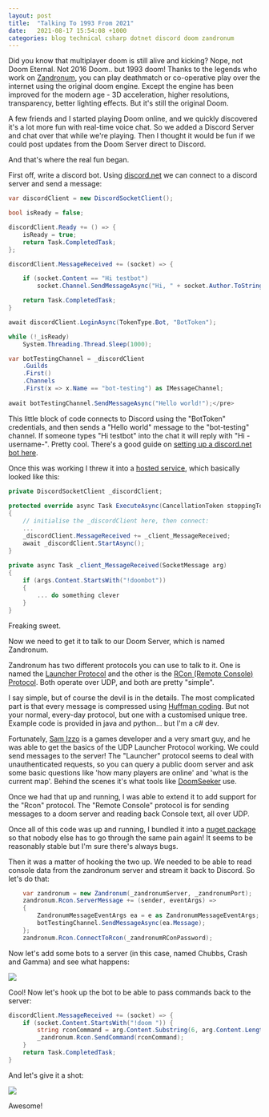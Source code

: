 ```yaml
---
layout: post
title:  "Talking To 1993 From 2021"
date:   2021-08-17 15:54:08 +1000
categories: blog technical csharp dotnet discord doom zandronum
---
```


Did you know that multiplayer doom is still alive and kicking? Nope, not Doom Eternal. Not 2016 Doom.. but 1993 doom! Thanks to the legends who work on [Zandronum](https://zandronum.com), you can play deathmatch or co-operative play over the internet using the original doom engine. Except the engine has been improved for the modern age - 3D acceleration, higher resolutions, transparency, better lighting effects. But it's still the original Doom.

 
A few friends and I started playing Doom online, and we quickly discovered it's a lot more fun with real-time voice chat. So we added a Discord Server and chat over that while we're playing. Then I thought it would be fun if we could post updates from the Doom Server direct to Discord.
 

And that's where the real fun began.

 

First off, write a discord bot. Using <a href="https://github.com/discord-net/Discord.Net" target="_blank">discord.net</a> we can connect to a discord server and send a message:

```csharp
var discordClient = new DiscordSocketClient();

bool isReady = false;

discordClient.Ready += () => {
    isReady = true;
    return Task.CompletedTask;
};

discordClient.MessageReceived += (socket) => {

    if (socket.Content == "Hi testbot")
        socket.Channel.SendMessageAsync("Hi, " + socket.Author.ToString());

    return Task.CompletedTask;
}

await discordClient.LoginAsync(TokenType.Bot, "BotToken");

while (!_isReady)
    System.Threading.Thread.Sleep(1000);

var botTestingChannel = _discordClient
    .Guilds
    .First()
    .Channels
    .First(x => x.Name == "bot-testing") as IMessageChannel;
   
await botTestingChannel.SendMessageAsync("Hello world!");</pre>
```
 

This little block of code connects to Discord using the "BotToken" credentials, and then sends a "Hello world" message to the "bot-testing" channel. If someone types "Hi testbot" into the chat it will reply with "Hi -username-". Pretty cool. There's a good guide on <a href="https://docs.stillu.cc/guides/getting_started/first-bot.html">setting up a discord.net bot here</a>.

 

Once this was working I threw it into a <a href="https://docs.microsoft.com/en-us/aspnet/core/fundamentals/host/hosted-services">hosted service</a>, which basically looked like this:

 
```csharp
private DiscordSocketClient _discordClient;
 
protected override async Task ExecuteAsync(CancellationToken stoppingToken)
{
    // initialise the _discordClient here, then connect:
    ...
    _discordClient.MessageReceived += _client_MessageReceived;
    await _discordClient.StartAsync();
}
 
private async Task _client_MessageReceived(SocketMessage arg)
{
    if (args.Content.StartsWith("!doombot"))
    {
        ... do something clever
    }
}
``` 

Freaking sweet.

Now we need to get it to talk to our Doom Server, which is named Zandronum.

Zandronum has two different protocols you can use to talk to it. One is named the <a href="https://wiki.zandronum.com/Launcher_protocol">Launcher Protocol</a> and the other is the <a href="https://wiki.zandronum.com/RCon_protocol">RCon (Remote Console) Protocol</a>. Both operate over UDP, and both are pretty "simple".

I say simple, but of course the devil is in the details. The most complicated part is that every message is compressed using <a href="https://en.wikipedia.org/wiki/Huffman_coding">Huffman coding</a>. But not your normal, every-day protocol, but one with a customised unique tree. Example code is provided in java and python... but I'm a c# dev.

Fortunately, <a href="https://twitter.com/bananaboysam">Sam Izzo</a> is a games developer and a very smart guy, and he was able to get the basics of the UDP Launcher Protocol working. We could send messages to the server! The "Launcher" protocol seems to deal with unauthenticated requests, so you can query a public doom server and ask some basic questions like 'how many players are online' and 'what is the current map'. Behind the scenes it's what tools like <a href="https://doomseeker.drdteam.org/">DoomSeeker</a> use.

Once we had that up and running, I was able to extend it to add support for the "Rcon" protocol. The "Remote Console" protocol is for sending messages to a doom server and reading back Console text, all over UDP.

Once all of this code was up and running, I bundled it into a <a href="https://github.com/rocklan/zanstat">nuget package</a> so that nobody else has to go through the same pain again! It seems to be reasonably stable but I'm sure there's always bugs.

Then it was a matter of hooking the two up. We needed to be able to read console data from the zandronum server and stream it back to Discord. So let's do that:

```csharp
    var zandronum = new Zandronum(_zandronumServer, _zandronumPort);
    zandronum.Rcon.ServerMessage += (sender, eventArgs) =>
    {
        ZandronumMessageEventArgs ea = e as ZandronumMessageEventArgs;
        botTestingChannel.SendMessageAsync(ea.Message);
    };
    zandronum.Rcon.ConnectToRcon(_zandronumRConPassword);
```

Now let's add some bots to a server (in this case, named Chubbs, Crash and Gamma) and see what happens:

<img src="doombot-output.png" />

Cool! Now let's hook up the bot to be able to pass commands back to the server:

```csharp
discordClient.MessageReceived += (socket) => {
    if (socket.Content.StartsWith("!doom ")) {
        string rconCommand = arg.Content.Substring(6, arg.Content.Length - 6);
        _zandronum.Rcon.SendCommand(rconCommand);
    }
    return Task.CompletedTask;
}
```

And let's give it a shot:

<img src="doombot-commands.png" />

 

Awesome!